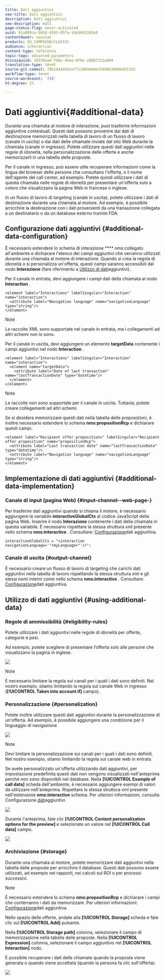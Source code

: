 ```yaml
---
title: Dati aggiuntivi
seo-title: Dati aggiuntivi
description: Dati aggiuntivi
seo-description: null
page-status-flag: never-activated
uuid: 81a889ce-b02d-4593-95fa-1de5601182e0
contentOwner: sauviat
products: SG_CAMPAIGN/CLASSIC
audience: interaction
content-type: reference
topic-tags: advanced-parameters
discoiquuid: 29339aad-fd8e-4dae-8f6e-2db87221ad04
translation-type: tm+mt
source-git-commit: 70b143445b2e77128b9404e35d96b39694d55335
workflow-type: tm+mt
source-wordcount: '719'
ht-degree: 1%

---
```



# Dati aggiuntivi{#additional-data}

Durante una chiamata al motore di interazione, puoi trasferire informazioni aggiuntive contestuali. Questi dati possono provenire dai dati di destinazione memorizzati nella tabella di lavoro di un flusso di lavoro (canale in uscita) o dai dati delle chiamate inviate dal sito Web durante la chiamata (canale in ingresso). Potete utilizzare questi dati aggiuntivi nelle regole di idoneità, nella personalizzazione delle offerte e anche memorizzarli in una tabella delle proposte.

Per il canale in ingresso, può essere utile recuperare informazioni come la lingua del browser delle persone che consultano l&#39;offerta, o il nome dell&#39;agente del call center, ad esempio. Potete quindi utilizzare i dati di questa chiamata nelle regole di idoneità per presentare un&#39;offerta solo a coloro che visualizzano la pagina Web in francese o inglese.

In un flusso di lavoro di targeting (canale in uscita), potete utilizzare i dati di destinazione durante una chiamata al motore. Ad esempio, è possibile arricchire la destinazione con i dati provenienti da una transazione collegata a un destinatario o da un database esterno tramite FDA.

## Configurazione dati aggiuntivi {#additional-data-configuration}

È necessario estendere lo schema di interazione **** nms:collegato all&#39;ambiente e dichiarare l&#39;elenco dei campi aggiuntivi che verranno utilizzati durante una chiamata al motore di interazione. Quando si crea la regola di idoneità o si personalizza un&#39;offerta, questi campi saranno accessibili dal nodo **Interazione** (fare riferimento a [Utilizzo di dati](#using-additional-data)aggiuntivi).

Per il canale in entrata, devi aggiungere i campi dati della chiamata al nodo **Interaction** .

```
<element label="Interactions" labelSingular="Interaction" name="interaction">
  <attribute label="Navigation language" name="navigationLanguage" type="string"/>
</element>
```

>[!NOTE]
>
>Le raccolte XML sono supportate nel canale in entrata, ma i collegamenti ad altri schemi non lo sono.

Per il canale in uscita, devi aggiungere un elemento **targetData** contenente i campi aggiuntivi nel nodo **Interaction** .

```
<element label="Interactions" labelSingular="Interaction" name="interaction">
  <element name="targetData">
    <attribute label="Date of last transaction" name="lastTransactionDate" type="datetime"/>
  </element>
</element>
```

>[!NOTE]
>
>Le raccolte non sono supportate per il canale in uscita. Tuttavia, potete creare collegamenti ad altri schemi.

Se si desidera memorizzare questi dati nella tabella delle proposizioni, è inoltre necessario estendere lo schema **nms:propositionRcp** e dichiarare questi campi.

```
<element label="Recipient offer propositions" labelSingular="Recipient offer proposition" name="propositionRcp">
  <attribute label="Last transaction date" name="lastTransactionDate" type="datetime"/>
  <attribute label="Navigation language" name="navigationLanguage" type="string"/>
</element>
```

## Implementazione di dati aggiuntivi {#additional-data-implementation}

### Canale di input (pagina Web) {#input-channel--web-page-}

Per trasferire dati aggiuntivi quando si chiama il motore, è necessario aggiungere la variabile **interactiveGlobalCtx** al codice JavaScript della pagina Web. Inserire il nodo **Interazione** contenente i dati della chiamata in questa variabile. È necessario rispettare la stessa struttura xml presente nello schema **nms:interactive** . Consultare: [Configurazione](#additional-data-configuration)dati aggiuntiva.

```
interactionGlobalCtx = "<interaction navigationLanguage='"+myLanguage+"'/>";
```

### Canale di uscita {#output-channel}

È necessario creare un flusso di lavoro di targeting che carichi dati aggiuntivi nella tabella di lavoro rispettando la stessa struttura xml e gli stessi nomi interni come nello schema **nms:interactive** . Consultare: [Configurazione](#additional-data-configuration)dati aggiuntiva.

## Utilizzo di dati aggiuntivi {#using-additional-data}

### Regole di ammissibilità {#eligibility-rules}

Potete utilizzare i dati aggiuntivi nelle regole di idoneità per offerte, categorie e pesi.

Ad esempio, potete scegliere di presentare l’offerta solo alle persone che visualizzano la pagina in inglese.

![](assets/ita_calldata_query.png)

>[!NOTE]
>
>È necessario limitare la regola sui canali per i quali i dati sono definiti. Nel nostro esempio, stiamo limitando la regola sul canale Web in ingresso (**[!UICONTROL Taken into account if]** campo).

### Personalizzazione {#personalization}

Potete inoltre utilizzare questi dati aggiuntivi durante la personalizzazione di un&#39;offerta. Ad esempio, è possibile aggiungere una condizione per il linguaggio di navigazione

![](assets/ita_calldata_perso.png)

>[!NOTE]
>
>Devi limitare la personalizzazione sui canali per i quali i dati sono definiti. Nel nostro esempio, stiamo limitando la regola sul canale web in entrata.

Se avete personalizzato un&#39;offerta utilizzando dati aggiuntivi, per impostazione predefinita questi dati non vengono visualizzati nell&#39;anteprima perché non sono disponibili nel database. Nella **[!UICONTROL Example of call data]** scheda dell&#39;ambiente, è necessario aggiungere esempi di valori da utilizzare nell&#39;anteprima. Rispettare la stessa struttura xml presente nell&#39;estensione **nms:interactive** schema. Per ulteriori informazioni, consulta Configurazione [dati](#additional-data-configuration)aggiuntivi.

![](assets/ita_calldata_preview.png)

Durante l&#39;anteprima, fate clic **[!UICONTROL Content personalization options for the preview]** e selezionate un valore nel **[!UICONTROL Call data]** campo.

![](assets/ita_calldata_preview2.png)

### Archiviazione {#storage}

Durante una chiamata al motore, potete memorizzare dati aggiuntivi nella tabella delle proposte per arricchire il database. Questi dati possono essere utilizzati, ad esempio nei rapporti, nei calcoli sul ROI o per processi successivi.

>[!NOTE]
>
>È necessario estendere lo schema **nms:propositionRcp** e dichiarare i campi che conterranno i dati da memorizzare. Per ulteriori informazioni: [Configurazione](#additional-data-configuration)dati aggiuntiva.

Nello spazio delle offerte, andate alla **[!UICONTROL Storage]** scheda e fate clic sul **[!UICONTROL Add]** pulsante.

Nella **[!UICONTROL Storage path]** colonna, selezionare il campo di memorizzazione nella tabella delle proposte. Nella **[!UICONTROL Expression]** colonna, selezionare il campo aggiuntivo nel **[!UICONTROL Interaction]** nodo.

È possibile recuperare i dati delle chiamate quando la proposta viene generata o quando viene accettata (quando la persona fa clic sull&#39;offerta).

![](assets/ita_calldata_storage.png)

